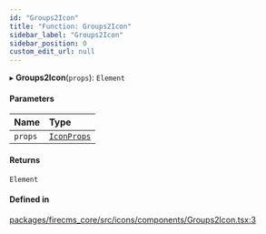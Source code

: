 ```yaml
---
id: "Groups2Icon"
title: "Function: Groups2Icon"
sidebar_label: "Groups2Icon"
sidebar_position: 0
custom_edit_url: null
---
```


▸ **Groups2Icon**(`props`): `Element`

#### Parameters

| Name | Type |
| :------ | :------ |
| `props` | [`IconProps`](../types/IconProps.md) |

#### Returns

`Element`

#### Defined in

[packages/firecms_core/src/icons/components/Groups2Icon.tsx:3](https://github.com/FireCMSco/firecms/blob/d45f3739/packages/firecms_core/src/icons/components/Groups2Icon.tsx#L3)
